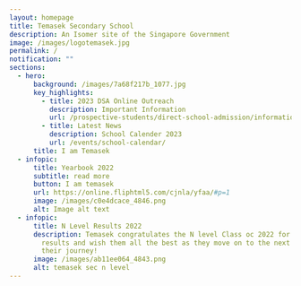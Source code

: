 ```yaml
---
layout: homepage
title: Temasek Secondary School
description: An Isomer site of the Singapore Government
image: /images/logotemasek.jpg
permalink: /
notification: ""
sections:
  - hero:
      background: /images/7a68f217b_1077.jpg
      key_highlights:
        - title: 2023 DSA Online Outreach
          description: Important Information
          url: /prospective-students/direct-school-admission/information/
        - title: Latest News
          description: School Calender 2023
          url: /events/school-calendar/
      title: I am Temasek
  - infopic:
      title: Yearbook 2022
      subtitle: read more
      button: I am temasek
      url: https://online.fliphtml5.com/cjnla/yfaa/#p=1
      image: /images/c0e4dcace_4846.png
      alt: Image alt text
  - infopic:
      title: N Level Results 2022
      description: Temasek congratulates the N level Class oc 2022 for their excellent
        results and wish them all the best as they move on to the next phase of
        their journey!
      image: /images/ab11ee064_4843.png
      alt: temasek sec n level
---
```

